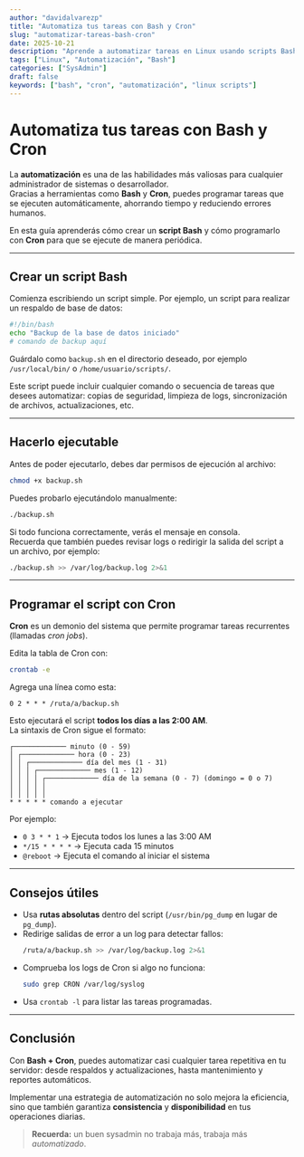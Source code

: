 ```yaml
---
author: "davidalvarezp"
title: "Automatiza tus tareas con Bash y Cron"
slug: "automatizar-tareas-bash-cron"
date: 2025-10-21
description: "Aprende a automatizar tareas en Linux usando scripts Bash y cron, optimizando la gestión de servidores y procesos repetitivos."
tags: ["Linux", "Automatización", "Bash"]
categories: ["SysAdmin"]
draft: false
keywords: ["bash", "cron", "automatización", "linux scripts"]
---
```


# Automatiza tus tareas con Bash y Cron

La **automatización** es una de las habilidades más valiosas para cualquier administrador de sistemas o desarrollador.  
Gracias a herramientas como **Bash** y **Cron**, puedes programar tareas que se ejecuten automáticamente, ahorrando tiempo y reduciendo errores humanos.

En esta guía aprenderás cómo crear un **script Bash** y cómo programarlo con **Cron** para que se ejecute de manera periódica.

---

## Crear un script Bash

Comienza escribiendo un script simple. Por ejemplo, un script para realizar un respaldo de base de datos:

```bash
#!/bin/bash
echo "Backup de la base de datos iniciado"
# comando de backup aquí
```

Guárdalo como `backup.sh` en el directorio deseado, por ejemplo `/usr/local/bin/` o `/home/usuario/scripts/`.

Este script puede incluir cualquier comando o secuencia de tareas que desees automatizar: copias de seguridad, limpieza de logs, sincronización de archivos, actualizaciones, etc.

---

## Hacerlo ejecutable

Antes de poder ejecutarlo, debes dar permisos de ejecución al archivo:

```bash
chmod +x backup.sh
```

Puedes probarlo ejecutándolo manualmente:

```bash
./backup.sh
```

Si todo funciona correctamente, verás el mensaje en consola.  
Recuerda que también puedes revisar logs o redirigir la salida del script a un archivo, por ejemplo:

```bash
./backup.sh >> /var/log/backup.log 2>&1
```

---

## Programar el script con Cron

**Cron** es un demonio del sistema que permite programar tareas recurrentes (llamadas *cron jobs*).

Edita la tabla de Cron con:

```bash
crontab -e
```

Agrega una línea como esta:

```
0 2 * * * /ruta/a/backup.sh
```

Esto ejecutará el script **todos los días a las 2:00 AM**.  
La sintaxis de Cron sigue el formato:

```
┌───────────── minuto (0 - 59)
│ ┌───────────── hora (0 - 23)
│ │ ┌───────────── día del mes (1 - 31)
│ │ │ ┌───────────── mes (1 - 12)
│ │ │ │ ┌───────────── día de la semana (0 - 7) (domingo = 0 o 7)
│ │ │ │ │
│ │ │ │ │
* * * * * comando a ejecutar
```

Por ejemplo:
- `0 3 * * 1` → Ejecuta todos los lunes a las 3:00 AM  
- `*/15 * * * *` → Ejecuta cada 15 minutos  
- `@reboot` → Ejecuta el comando al iniciar el sistema

---

## Consejos útiles

- Usa **rutas absolutas** dentro del script (`/usr/bin/pg_dump` en lugar de `pg_dump`).
- Redirige salidas de error a un log para detectar fallos:
  ```bash
  /ruta/a/backup.sh >> /var/log/backup.log 2>&1
  ```
- Comprueba los logs de Cron si algo no funciona:
  ```bash
  sudo grep CRON /var/log/syslog
  ```
- Usa `crontab -l` para listar las tareas programadas.

---

## Conclusión

Con **Bash + Cron**, puedes automatizar casi cualquier tarea repetitiva en tu servidor: desde respaldos y actualizaciones, hasta mantenimiento y reportes automáticos.

Implementar una estrategia de automatización no solo mejora la eficiencia, sino que también garantiza **consistencia** y **disponibilidad** en tus operaciones diarias.

> **Recuerda:** un buen sysadmin no trabaja más, trabaja más *automatizado*.
